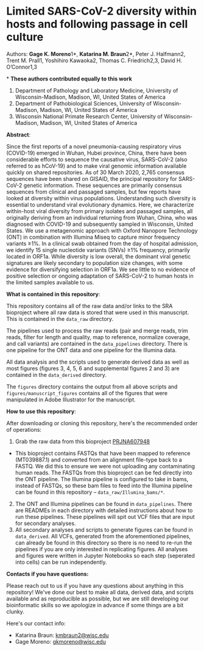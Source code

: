 # Limited SARS-CoV-2 diversity within hosts and following passage in cell culture

Authors: **Gage K. Moreno**1*, **Katarina M. Braun**2*, Peter J. Halfmann2, Trent M. Prall1, Yoshihiro Kawaoka2, Thomas C. Friedrich2,3, David H. O’Connor1,3 

\* **These authors contributed equally to this work**  

1. Department of Pathology and Laboratory Medicine, University of Wisconsin-Madison, Madison, WI, United States of America
2. Department of Pathobiological Sciences, University of Wisconsin-Madison, Madison, WI, United States of America
3. Wisconsin National Primate Research Center, University of Wisconsin-Madison, Madison, WI, United States of America

**Abstract**:

Since the first reports of a novel pneumonia-causing respiratory virus (COVID-19) emerged in Wuhan, Hubei province, China, there have been considerable efforts to sequence the causative virus, SARS-CoV-2 (also referred to as hCoV-19) and to make viral genomic information available quickly on shared repositories. As of 30 March 2020, 2,765 consensus sequences have been shared on GISAID, the principal repository for SARS-CoV-2 genetic information. These sequences are primarily consensus sequences from clinical and passaged samples, but few reports have looked at diversity within virus populations. Understanding such diversity is essential to understand viral evolutionary dynamics. Here, we characterize within-host viral diversity from primary isolates and passaged samples, all originally deriving from an individual returning from Wuhan, China, who was diagnosed with COVID-19 and subsequently sampled in Wisconsin, United States. We use a metagenomic approach with Oxford Nanopore Technology (ONT) in combination with Illumina Miseq to capture minor frequency variants ≥1%. In a clinical swab obtained from the day of hospital admission, we identify 15 single nucleotide variants (SNVs) ≥1% frequency, primarily located in ORF1a. While diversity is low overall, the dominant viral genetic signatures are likely secondary to population size changes, with some evidence for diversifying selection in ORF1a. We see little to no evidence of positive selection or ongoing adaptation of SARS-CoV-2 to human hosts in the limited samples available to us. 

**What is contained in this repository**: 

This repository contains all of the raw data and/or links to the SRA bioproject where all raw data is stored that were used in this manuscript. This is contained in the `data_raw` directory. 

The pipelines used to process the raw reads (pair and merge reads, trim reads, filter for length and quality, map to reference, normalize coverage, and call variants) are contained in the `data_pipelines` directory. There is one pipeline for the ONT data and one pipeline for the Illumina data. 

All data analysis and the scripts used to generate derived data as well as most figures (figures 3, 4, 5, 6 and supplemental figures 2 and 3) are contained in the `data_derived` directory. 

The `figures` directory contains the output from all above scripts and `figures/manuscript_figures` contains all of the figures that were manipulated in Adobe Illustrator for the manuscript. 

**How to use this repository**: 

After downloading or cloning this repository, here's the recommended order of operations: 
1. Grab the raw data from this bioproject [PRJNA607948](ttps://www.ncbi.nlm.nih.gov/bioproject/PRJNA607948/)    
- This bioproject contains FASTQs that have been mapped to reference (MT039887.1) and converted from an alignment file-type back to a FASTQ. We did this to ensure we were not uploading any contaminating human reads. The FASTQs from this bioproject can be fed directly into the ONT pipeline. The Illumina pipeline is configured to take in bams, instead of FASTQs, so these bam files to feed into the Illumina pipeline can be found in this repository – `data_raw/Illumina_bams/*`. 
2. The ONT and Illumina pipelines can be found in `data_pipelines`. There are READMEs in each directory with detailed instructions about how to run these pipelines. These pipelines will spit out VCF files that are input for secondary analyses. 
3. All secondary analyses and scripts to generate figures can be found in `data_derived`. All VCFs, generated from the aforementioned pipelines, can already be found in this directory so there is no need to re-run the pipelines if you are only interested in replicating figures. All analyses and figures were written in Jupyter Notebooks so each step (seperated into cells) can be run independently. 

**Contacts if you have questions:**

Please reach out to us if you have any questions about anything in this repository! We've done our best to make all data, derived data, and scripts available and as reproducible as possible, but we are still developing our bioinformatic skills so we apologize in advance if some things are a bit clunky. 

Here's our contact info: 
- Katarina Braun: kmbraun2@wisc.edu
- Gage Moreno: gkmoreno@wisc.edu
